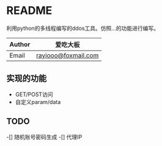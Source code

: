 # README
利用python的多线程编写的ddos工具。仿照...的功能进行编写。

|Author|爱吃大板|
|--|--|
|Email|rayiooo@foxmail.com|

## 实现的功能
* GET/POST访问
* 自定义param/data

## TODO
-[] 随机账号密码生成
-[] 代理IP